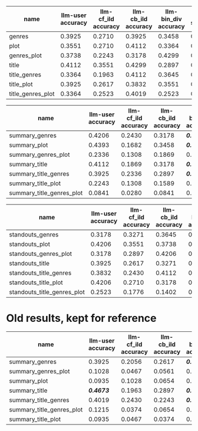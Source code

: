 | name | llm-user accuracy | llm-cf_ild accuracy | llm-cb_ild accuracy | llm-bin_div accuracy | cf_ild list selections | cb-ild list selections | bin_div list selections |
|----|-----------------|-------------------|-------------------|--------------------|----------------------|----------------------|-----------------------|
| genres | 0.3925 | 0.2710 | 0.3925 | 0.3458 | 0.2617 | 0.3925 | 0.3458 |
| plot | 0.3551 | 0.2710 | 0.4112 | 0.3364 | 0.2523 | 0.4112 | 0.3178 |
| genres_plot | 0.3738 | 0.2243 | 0.3178 | 0.4299 | 0.2336 | 0.3178 | 0.4299 |
| title | 0.4112 | 0.3551 | 0.4299 | 0.2897 | 0.2991 | 0.4299 | 0.2710 |
| title_genres | 0.3364 | 0.1963 | 0.4112 | 0.3645 | 0.2150 | 0.4112 | 0.3738 |
| title_plot | 0.3925 | 0.2617 | 0.3832 | 0.3551 | 0.2710 | 0.3832 | 0.3364 |
| title_genres_plot | 0.3364 | 0.2523 | 0.4019 | 0.2523 | 0.2430 | 0.4019 | 0.2336 |


| name | llm-user accuracy | llm-cf_ild accuracy | llm-cb_ild accuracy | llm-bin_div accuracy | cf_ild list selections | cb-ild list selections | bin_div list selections |
|----|-----------------|-------------------|-------------------|--------------------|----------------------|----------------------|-----------------------|
| summary_genres | 0.4206 | 0.2430 | 0.3178 | ***0.5140*** | 0.1869 | 0.3178 | ***0.4953*** |
| summary_plot | 0.4393 | 0.1682 | 0.3458 | ***0.5047*** | 0.1215 | 0.3458 | ***0.5140*** |
| summary_genres_plot | 0.2336 | 0.1308 | 0.1869 | 0.3084 | 0.1215 | 0.1869 | 0.2991 |
| summary_title | 0.4112 | 0.1869 | 0.3178 | ***0.5327*** | 0.1495 | 0.3178 | ***0.5234*** |
| summary_title_genres | 0.3925 | 0.2336 | 0.2897 | ***0.5140*** | 0.2056 | 0.2897 | ***0.5047*** |
| summary_title_plot | 0.2243 | 0.1308 | 0.1589 | 0.2523 | 0.1402 | 0.1589 | 0.2523 |
| summary_title_genres_plot | 0.0841 | 0.0280 | 0.0841 | 0.0935 | 0.0187 | 0.0841 | 0.0935 |


| name | llm-user accuracy | llm-cf_ild accuracy | llm-cb_ild accuracy | llm-bin_div accuracy | cf_ild list selections | cb-ild list selections | bin_div list selections |
|----|-----------------|-------------------|-------------------|--------------------|----------------------|----------------------|-----------------------|
| standouts_genres | 0.3178 | 0.3271 | 0.3645 | 0.3738 | 0.2617 | 0.3645 | 0.3645 |
| standouts_plot | 0.4206 | 0.3551 | 0.3738 | 0.3364 | 0.2897 | 0.3738 | 0.3271 |
| standouts_genres_plot | 0.3178 | 0.2897 | 0.4206 | 0.2710 | 0.2991 | 0.4206 | 0.2710 |
| standouts_title | 0.3925 | 0.2617 | 0.3271 | 0.4019 | 0.2617 | 0.3271 | 0.4112 |
| standouts_title_genres | 0.3832 | 0.2430 | 0.4112 | 0.3364 | 0.2430 | 0.4112 | 0.3458 |
| standouts_title_plot | 0.4206 | 0.2710 | 0.3178 | 0.4112 | 0.2617 | 0.3178 | 0.4112 |
| standouts_title_genres_plot | 0.2523 | 0.1776 | 0.1402 | 0.2430 | 0.1589 | 0.1402 | 0.2336 |


# Old results, kept for reference

| name | llm-user accuracy | llm-cf_ild accuracy | llm-cb_ild accuracy | llm-bin_div accuracy | cf_ild list selections | cb-ild list selections | bin_div list selections |
|----|-----------------|-------------------|-------------------|--------------------|----------------------|----------------------|-----------------------|
| summary_genres | 0.3925 | 0.2056 | 0.2617 | ***0.6075*** | 0.1495 | 0.2617 | ***0.5888*** |
| summary_genres_plot | 0.1028 | 0.0467 | 0.0561 | 0.1215 | 0.0374 | 0.0561 | 0.1308 |
| summary_plot | 0.0935 | 0.1028 | 0.0654 | 0.1308 | 0.0654 | 0.0654 | 0.1215 |
| summary_title | ***0.4673*** | 0.1963 | 0.2897 | ***0.6075*** | 0.1215 | 0.2897 | ***0.5888*** |
| summary_title_genres | 0.4019 | 0.2430 | 0.2243 | ***0.5794*** | 0.2056 | 0.2243 | ***0.5607*** |
| summary_title_genres_plot | 0.1215 | 0.0374 | 0.0654 | 0.1215 | 0.0280 | 0.0654 | 0.1215 |
| summary_title_plot | 0.0935 | 0.0467 | 0.0374 | 0.0561 | 0.0374 | 0.0374 | 0.0561 |